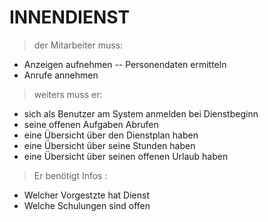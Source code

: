 INNENDIENST
====================
> der Mitarbeiter muss: 
- Anzeigen aufnehmen
-- Personendaten ermitteln
- Anrufe annehmen

>weiters muss er:

- sich als Benutzer am System anmelden bei Dienstbeginn
- seine offenen Aufgaben Abrufen
- eine Übersicht über den Dienstplan haben
- eine Übersicht über seine Stunden haben
- eine Übersicht über seinen offenen Urlaub haben

> Er benötigt Infos :
- Welcher Vorgestzte hat Dienst
- Welche Schulungen sind offen

